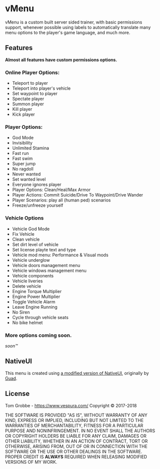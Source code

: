 # vMenu
vMenu is a custom built server sided trainer, with basic permissions support, whenever possible using labels to automatically translate many menu options to the player's game language, and much more.

## Features
**Almost all features have custom permissions options.**
### Online Player Options:
+ Teleport to player
+ Teleport into player's vehicle
+ Set waypoint to player
+ Spectate player
+ Summon player
+ Kill player
+ Kick player
### Player Options:
+ God Mode
+ Invisibility
+ Unlimited Stamina
+ Fast run
+ Fast swim
+ Super jump
+ No ragdoll
+ Never wanted
+ Set wanted level
+ Everyone ignores player
+ Player Options: Clean/Heal/Max Armor
+ Player Actions: Commit Suicide/Drive To Waypoint/Drive Wander
+ Player Scenarios: play all (human ped) scenarios
+ Freeze/unfreeze yourself
### Vehicle Options
+ Vehicle God Mode
+ Fix Vehicle
+ Clean vehicle
+ Set dirt level of vehicle
+ Set license playte text and type
+ Vehicle mod menu: Performance & Visual mods
+ Vehicle underglow
+ Vehicle doors management menu
+ Vehicle windows management menu
+ Vehicle components
+ Vehicle liveries
+ Delete vehicle
+ Engine Torque Multiplier
+ Engine Power Multiplier
+ Toggle Vehicle Alarm
+ Leave Engine Running
+ No Siren
+ Cycle through vehicle seats
+ No bike helmet
### More options coming soon.
_soon™_


## NativeUI
This menu is created using [a modified version of NativeUI](https://github.com/TomGrobbe/NativeUI), originally by [Guad](https://github.com/Guad/NativeUI).

## License
Tom Grobbe - https://www.vespura.com/
Copyright © 2017-2018

THE SOFTWARE IS PROVIDED "AS IS", WITHOUT WARRANTY OF ANY KIND, EXPRESS OR IMPLIED, INCLUDING BUT NOT LIMITED TO THE WARRANTIES OF MERCHANTABILITY, FITNESS FOR A PARTICULAR PURPOSE AND NONINFRINGEMENT. IN NO EVENT SHALL THE AUTHORS OR COPYRIGHT HOLDERS BE LIABLE FOR ANY CLAIM, DAMAGES OR OTHER LIABILITY, WHETHER IN AN ACTION OF CONTRACT, TORT OR OTHERWISE, ARISING FROM, OUT OF OR IN CONNECTION WITH THE SOFTWARE OR THE USE OR OTHER DEALINGS IN THE SOFTWARE. PROPER CREDIT IS **ALWAYS** REQUIRED WHEN RELEASING MODIFIED VERSIONS OF MY WORK.